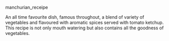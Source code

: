 manchurian_receipe

An all time favourite dish, famous throughout, a blend of variety of vegetables and flavoured with aromatic spices served with tomato ketchup. This recipe is not only mouth watering but also contains all the goodness of vegetables.




